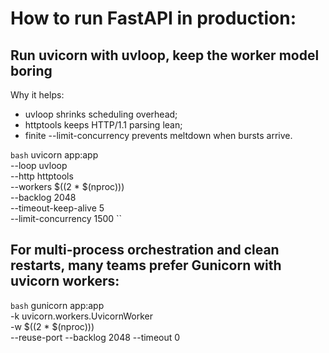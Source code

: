 # How to run FastAPI in production:

## Run uvicorn with uvloop, keep the worker model boring

Why it helps: 
- uvloop shrinks scheduling overhead; 
- httptools keeps HTTP/1.1 parsing lean; 
- finite --limit-concurrency prevents meltdown when bursts arrive.

`bash`
uvicorn app:app \
  --loop uvloop \
  --http httptools \
  --workers $((2 * $(nproc))) \
  --backlog 2048 \
  --timeout-keep-alive 5 \
  --limit-concurrency 1500
``

## For multi-process orchestration and clean restarts, many teams prefer Gunicorn with uvicorn workers:
`bash`
gunicorn app:app \
  -k uvicorn.workers.UvicornWorker \
  -w $((2 * $(nproc))) \
  --reuse-port --backlog 2048 --timeout 0